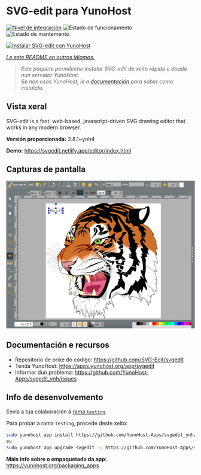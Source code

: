 <!--
NOTA: Este README foi creado automáticamente por <https://github.com/YunoHost/apps/tree/master/tools/readme_generator>
NON debe editarse manualmente.
-->

# SVG-edit para YunoHost

[![Nivel de integración](https://dash.yunohost.org/integration/svgedit.svg)](https://dash.yunohost.org/appci/app/svgedit) ![Estado de funcionamento](https://ci-apps.yunohost.org/ci/badges/svgedit.status.svg) ![Estado de mantemento](https://ci-apps.yunohost.org/ci/badges/svgedit.maintain.svg)

[![Instalar SVG-edit con YunoHost](https://install-app.yunohost.org/install-with-yunohost.svg)](https://install-app.yunohost.org/?app=svgedit)

*[Le este README en outros idiomas.](./ALL_README.md)*

> *Este paquete permíteche instalar SVG-edit de xeito rápido e doado nun servidor YunoHost.*  
> *Se non usas YunoHost, le a [documentación](https://yunohost.org/install) para saber como instalalo.*

## Vista xeral

SVG-edit is a fast, web-based, javascript-driven SVG drawing editor that works in any modern browser.


**Versión proporcionada:** 2.8.1~ynh4

**Demo:** <https://svgedit.netlify.app/editor/index.html>

## Capturas de pantalla

![Captura de pantalla de SVG-edit](./doc/screenshots/screenshot.png)

## Documentación e recursos

- Repositorio de orixe do código: <https://github.com/SVG-Edit/svgedit>
- Tenda YunoHost: <https://apps.yunohost.org/app/svgedit>
- Informar dun problema: <https://github.com/YunoHost-Apps/svgedit_ynh/issues>

## Info de desenvolvemento

Envía a túa colaboración á [rama `testing`](https://github.com/YunoHost-Apps/svgedit_ynh/tree/testing).

Para probar a rama `testing`, procede deste xeito:

```bash
sudo yunohost app install https://github.com/YunoHost-Apps/svgedit_ynh/tree/testing --debug
ou
sudo yunohost app upgrade svgedit -u https://github.com/YunoHost-Apps/svgedit_ynh/tree/testing --debug
```

**Máis info sobre o empaquetado da app:** <https://yunohost.org/packaging_apps>
